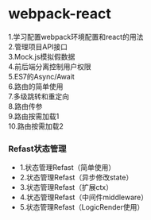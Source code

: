 # webpack-react
1.学习配置webpack环境配置和react的用法<br/>
2.管理项目API接口<br/> 
3.Mock.js模拟假数据<br/>
4.前后端分离控制用户权限<br>
5.ES7的Async/Await<br/>
6.路由的简单使用<br/>
7.多级跳转和重定向<br/>
8.路由传参<br/>
9.路由按需加载1<br/>
10.路由按需加载2<br/>

<h3>Refast状态管理</h3>
<ul>
  <li>1.状态管理Refast（简单使用）</li>
  <li>2.状态管理Refast（异步修改state）</li>
  <li>3.状态管理Refast（扩展ctx）</li>
  <li>4.状态管理Refast（中间件middleware）</li>
  <li>5.状态管理Refast（LogicRender使用）</li>
</ul>
